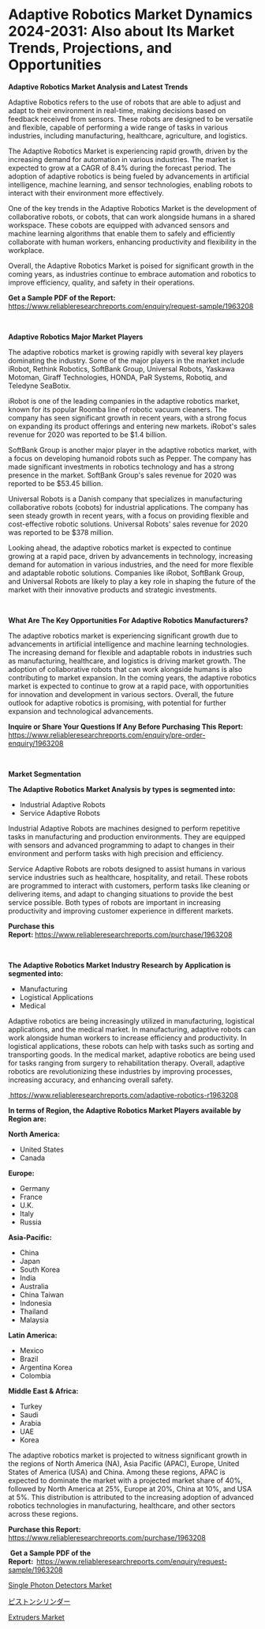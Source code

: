 <p><h1>Adaptive Robotics Market Dynamics 2024-2031: Also about Its Market Trends, Projections, and Opportunities</h1></p><p><strong>Adaptive Robotics Market Analysis and Latest Trends</strong></p>
<p><p>Adaptive Robotics refers to the use of robots that are able to adjust and adapt to their environment in real-time, making decisions based on feedback received from sensors. These robots are designed to be versatile and flexible, capable of performing a wide range of tasks in various industries, including manufacturing, healthcare, agriculture, and logistics.</p><p>The Adaptive Robotics Market is experiencing rapid growth, driven by the increasing demand for automation in various industries. The market is expected to grow at a CAGR of 8.4% during the forecast period. The adoption of adaptive robotics is being fueled by advancements in artificial intelligence, machine learning, and sensor technologies, enabling robots to interact with their environment more effectively.</p><p>One of the key trends in the Adaptive Robotics Market is the development of collaborative robots, or cobots, that can work alongside humans in a shared workspace. These cobots are equipped with advanced sensors and machine learning algorithms that enable them to safely and efficiently collaborate with human workers, enhancing productivity and flexibility in the workplace.</p><p>Overall, the Adaptive Robotics Market is poised for significant growth in the coming years, as industries continue to embrace automation and robotics to improve efficiency, quality, and safety in their operations.</p></p>
<p><strong>Get a Sample PDF of the Report:&nbsp;</strong> <a href="https://www.reliableresearchreports.com/enquiry/request-sample/1963208">https://www.reliableresearchreports.com/enquiry/request-sample/1963208</a></p>
<p>&nbsp;</p>
<p><strong>Adaptive Robotics Major Market Players</strong></p>
<p><p>The adaptive robotics market is growing rapidly with several key players dominating the industry. Some of the major players in the market include iRobot, Rethink Robotics, SoftBank Group, Universal Robots, Yaskawa Motoman, Giraff Technologies, HONDA, PaR Systems, Robotiq, and Teledyne SeaBotix.</p><p>iRobot is one of the leading companies in the adaptive robotics market, known for its popular Roomba line of robotic vacuum cleaners. The company has seen significant growth in recent years, with a strong focus on expanding its product offerings and entering new markets. iRobot's sales revenue for 2020 was reported to be $1.4 billion.</p><p>SoftBank Group is another major player in the adaptive robotics market, with a focus on developing humanoid robots such as Pepper. The company has made significant investments in robotics technology and has a strong presence in the market. SoftBank Group's sales revenue for 2020 was reported to be $53.45 billion.</p><p>Universal Robots is a Danish company that specializes in manufacturing collaborative robots (cobots) for industrial applications. The company has seen steady growth in recent years, with a focus on providing flexible and cost-effective robotic solutions. Universal Robots' sales revenue for 2020 was reported to be $378 million.</p><p>Looking ahead, the adaptive robotics market is expected to continue growing at a rapid pace, driven by advancements in technology, increasing demand for automation in various industries, and the need for more flexible and adaptable robotic solutions. Companies like iRobot, SoftBank Group, and Universal Robots are likely to play a key role in shaping the future of the market with their innovative products and strategic investments.</p></p>
<p>&nbsp;</p>
<p><strong>What Are The Key Opportunities For Adaptive Robotics Manufacturers?</strong></p>
<p><p>The adaptive robotics market is experiencing significant growth due to advancements in artificial intelligence and machine learning technologies. The increasing demand for flexible and adaptable robots in industries such as manufacturing, healthcare, and logistics is driving market growth. The adoption of collaborative robots that can work alongside humans is also contributing to market expansion. In the coming years, the adaptive robotics market is expected to continue to grow at a rapid pace, with opportunities for innovation and development in various sectors. Overall, the future outlook for adaptive robotics is promising, with potential for further expansion and technological advancements.</p></p>
<p><strong>Inquire or Share Your Questions If Any Before Purchasing This Report:</strong> <a href="https://www.reliableresearchreports.com/enquiry/pre-order-enquiry/1963208">https://www.reliableresearchreports.com/enquiry/pre-order-enquiry/1963208</a></p>
<p>&nbsp;</p>
<p><strong>Market Segmentation</strong></p>
<p><strong>The Adaptive Robotics Market Analysis by types is segmented into:</strong></p>
<p><ul><li>Industrial Adaptive Robots</li><li>Service Adaptive Robots</li></ul></p>
<p><p>Industrial Adaptive Robots are machines designed to perform repetitive tasks in manufacturing and production environments. They are equipped with sensors and advanced programming to adapt to changes in their environment and perform tasks with high precision and efficiency.</p><p>Service Adaptive Robots are robots designed to assist humans in various service industries such as healthcare, hospitality, and retail. These robots are programmed to interact with customers, perform tasks like cleaning or delivering items, and adapt to changing situations to provide the best service possible. Both types of robots are important in increasing productivity and improving customer experience in different markets.</p></p>
<p><strong>Purchase this Report:&nbsp;</strong><a href="https://www.reliableresearchreports.com/purchase/1963208">https://www.reliableresearchreports.com/purchase/1963208</a></p>
<p>&nbsp;</p>
<p><strong>The Adaptive Robotics Market Industry Research by Application is segmented into:</strong></p>
<p><ul><li>Manufacturing</li><li>Logistical Applications</li><li>Medical</li></ul></p>
<p><p>Adaptive robotics are being increasingly utilized in manufacturing, logistical applications, and the medical market. In manufacturing, adaptive robots can work alongside human workers to increase efficiency and productivity. In logistical applications, these robots can help with tasks such as sorting and transporting goods. In the medical market, adaptive robotics are being used for tasks ranging from surgery to rehabilitation therapy. Overall, adaptive robotics are revolutionizing these industries by improving processes, increasing accuracy, and enhancing overall safety.</p></p>
<p><a href="https://www.reliableresearchreports.com/adaptive-robotics-r1963208">&nbsp;https://www.reliableresearchreports.com/adaptive-robotics-r1963208</a></p>
<p><strong>In terms of Region, the Adaptive Robotics Market Players available by Region are:</strong></p>
<p>
    <p> <strong> North America: </strong>
        <ul>
            <li>United States</li>
            <li>Canada</li>
        </ul>
        </p> 
    <p> <strong> Europe: </strong>
        <ul>
            <li>Germany</li>
            <li>France</li>
            <li>U.K.</li>
            <li>Italy</li>
            <li>Russia</li>
        </ul>
        </p> 
    <p> <strong> Asia-Pacific: </strong>
        <ul>
            <li>China</li>
            <li>Japan</li>
            <li>South Korea</li>
            <li>India</li>
            <li>Australia</li>
            <li>China Taiwan</li>
            <li>Indonesia</li>
            <li>Thailand</li>
            <li>Malaysia</li>
        </ul>
        </p> 
    <p> <strong> Latin America: </strong>
        <ul>
            <li>Mexico</li>
            <li>Brazil</li>
            <li>Argentina Korea</li>
            <li>Colombia</li>
        </ul>
        </p> 
    <p> <strong> Middle East & Africa: </strong>
        <ul>
            <li>Turkey</li>
            <li>Saudi</li>
            <li>Arabia</li>
            <li>UAE</li>
            <li>Korea</li>
        </ul>
    </p>
    </p>
<p><p>The adaptive robotics market is projected to witness significant growth in the regions of North America (NA), Asia Pacific (APAC), Europe, United States of America (USA) and China. Among these regions, APAC is expected to dominate the market with a projected market share of 40%, followed by North America at 25%, Europe at 20%, China at 10%, and USA at 5%. This distribution is attributed to the increasing adoption of advanced robotics technologies in manufacturing, healthcare, and other sectors across these regions.</p></p>
<p><strong>Purchase this Report: </strong><a href="https://www.reliableresearchreports.com/purchase/1963208">https://www.reliableresearchreports.com/purchase/1963208</a></p>
<p>&nbsp;<strong>Get a Sample PDF of the Report:&nbsp;&nbsp;</strong><a href="https://www.reliableresearchreports.com/enquiry/request-sample/1963208">https://www.reliableresearchreports.com/enquiry/request-sample/1963208</a></p>
<p><strong></strong></p>
<p><p><a href="https://github.com/okotobwrhuteie/Market-Research-Report-List-2/blob/main/single-photon-detectors-market.md">Single Photon Detectors Market</a></p><p><a href="https://github.com/SarahFahey88/Market-Research-Report-List-1/blob/main/255312734140.md">ピストンシリンダー</a></p><p><a href="https://github.com/myacatherineblakecaczo9vcsw/Market-Research-Report-List-2/blob/main/extruders-market.md">Extruders Market</a></p></p>